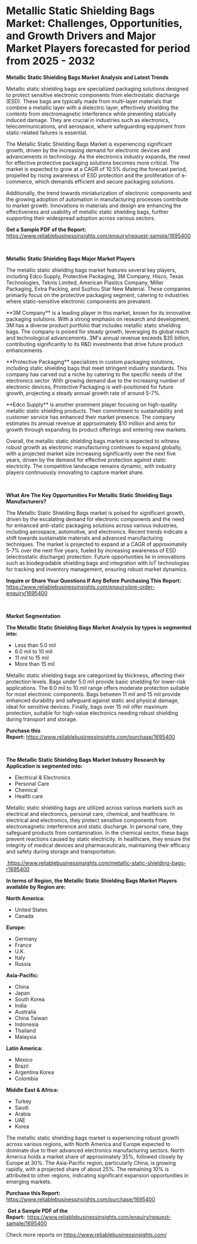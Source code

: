 <p><h1>Metallic Static Shielding Bags Market: Challenges, Opportunities, and Growth Drivers and Major Market Players forecasted for period from 2025 - 2032</h1></p><p><strong>Metallic Static Shielding Bags Market Analysis and Latest Trends</strong></p>
<p><p>Metallic static shielding bags are specialized packaging solutions designed to protect sensitive electronic components from electrostatic discharge (ESD). These bags are typically made from multi-layer materials that combine a metallic layer with a dielectric layer, effectively shielding the contents from electromagnetic interference while preventing statically induced damage. They are crucial in industries such as electronics, telecommunications, and aerospace, where safeguarding equipment from static-related failures is essential.</p><p>The Metallic Static Shielding Bags Market is experiencing significant growth, driven by the increasing demand for electronic devices and advancements in technology. As the electronics industry expands, the need for effective protective packaging solutions becomes more critical. The market is expected to grow at a CAGR of 10.5% during the forecast period, propelled by rising awareness of ESD protection and the proliferation of e-commerce, which demands efficient and secure packaging solutions.</p><p>Additionally, the trend towards miniaturization of electronic components and the growing adoption of automation in manufacturing processes contribute to market growth. Innovations in materials and design are enhancing the effectiveness and usability of metallic static shielding bags, further supporting their widespread adoption across various sectors.</p></p>
<p><strong>Get a Sample PDF of the Report:&nbsp;</strong> <a href="https://www.reliablebusinessinsights.com/enquiry/request-sample/1695400?utm_campaign=39&utm_medium=2&utm_source=Github&utm_content=ia&utm_term=08012025&utm_id=metallic-static-shielding-bags">https://www.reliablebusinessinsights.com/enquiry/request-sample/1695400</a></p>
<p>&nbsp;</p>
<p><strong>Metallic Static Shielding Bags Major Market Players</strong></p>
<p><p>The metallic static shielding bags market features several key players, including Edco Supply, Protective Packaging, 3M Company, Hisco, Texas Technologies, Teknis Limited, American Plastics Company, Miller Packaging, Extra Packing, and Suzhou Star New Material. These companies primarily focus on the protective packaging segment, catering to industries where static-sensitive electronic components are prevalent.</p><p>**3M Company** is a leading player in this market, known for its innovative packaging solutions. With a strong emphasis on research and development, 3M has a diverse product portfolio that includes metallic static shielding bags. The company is poised for steady growth, leveraging its global reach and technological advancements. 3M's annual revenue exceeds $35 billion, contributing significantly to its R&D investments that drive future product enhancements.</p><p>**Protective Packaging** specializes in custom packaging solutions, including static shielding bags that meet stringent industry standards. This company has carved out a niche by catering to the specific needs of the electronics sector. With growing demand due to the increasing number of electronic devices, Protective Packaging is well-positioned for future growth, projecting a steady annual growth rate of around 5-7%.</p><p>**Edco Supply** is another prominent player focusing on high-quality metallic static shielding products. Their commitment to sustainability and customer service has enhanced their market presence. The company estimates its annual revenue at approximately $10 million and aims for growth through expanding its product offerings and entering new markets.</p><p>Overall, the metallic static shielding bags market is expected to witness robust growth as electronic manufacturing continues to expand globally, with a projected market size increasing significantly over the next five years, driven by the demand for effective protection against static electricity. The competitive landscape remains dynamic, with industry players continuously innovating to capture market share.</p></p>
<p>&nbsp;</p>
<p><strong>What Are The Key Opportunities For Metallic Static Shielding Bags Manufacturers?</strong></p>
<p><p>The Metallic Static Shielding Bags market is poised for significant growth, driven by the escalating demand for electronic components and the need for enhanced anti-static packaging solutions across various industries, including aerospace, automotive, and electronics. Recent trends indicate a shift towards sustainable materials and advanced manufacturing techniques. The market is projected to expand at a CAGR of approximately 5-7% over the next five years, fueled by increasing awareness of ESD (electrostatic discharge) protection. Future opportunities lie in innovations such as biodegradable shielding bags and integration with IoT technologies for tracking and inventory management, ensuring robust market dynamics.</p></p>
<p><strong>Inquire or Share Your Questions If Any Before Purchasing This Report:</strong> <a href="https://www.reliablebusinessinsights.com/enquiry/pre-order-enquiry/1695400?utm_campaign=39&utm_medium=2&utm_source=Github&utm_content=ia&utm_term=08012025&utm_id=metallic-static-shielding-bags">https://www.reliablebusinessinsights.com/enquiry/pre-order-enquiry/1695400</a></p>
<p>&nbsp;</p>
<p><strong>Market Segmentation</strong></p>
<p><strong>The Metallic Static Shielding Bags Market Analysis by types is segmented into:</strong></p>
<p><ul><li>Less than 5.0 mil</li><li>6.0 mil to 10 mil</li><li>11 mil to 15 mil</li><li>More than 15 mil</li></ul></p>
<p><p>Metallic static shielding bags are categorized by thickness, affecting their protection levels. Bags under 5.0 mil provide basic shielding for lower-risk applications. The 6.0 mil to 10 mil range offers moderate protection suitable for most electronic components. Bags between 11 mil and 15 mil provide enhanced durability and safeguard against static and physical damage, ideal for sensitive devices. Finally, bags over 15 mil offer maximum protection, suitable for high-value electronics needing robust shielding during transport and storage.</p></p>
<p><strong>Purchase this Report:&nbsp;</strong><a href="https://www.reliablebusinessinsights.com/purchase/1695400?utm_campaign=39&utm_medium=2&utm_source=Github&utm_content=ia&utm_term=08012025&utm_id=metallic-static-shielding-bags">https://www.reliablebusinessinsights.com/purchase/1695400</a></p>
<p>&nbsp;</p>
<p><strong>The Metallic Static Shielding Bags Market Industry Research by Application is segmented into:</strong></p>
<p><ul><li>Electrical & Electronics</li><li>Personal Care</li><li>Chemical</li><li>Health care</li></ul></p>
<p><p>Metallic static shielding bags are utilized across various markets such as electrical and electronics, personal care, chemical, and healthcare. In electrical and electronics, they protect sensitive components from electromagnetic interference and static discharge. In personal care, they safeguard products from contamination. In the chemical sector, these bags prevent reactions caused by static electricity. In healthcare, they ensure the integrity of medical devices and pharmaceuticals, maintaining their efficacy and safety during storage and transportation.</p></p>
<p><a href="https://www.reliablebusinessinsights.com/metallic-static-shielding-bags-r1695400?utm_campaign=39&utm_medium=2&utm_source=Github&utm_content=ia&utm_term=08012025&utm_id=metallic-static-shielding-bags">&nbsp;https://www.reliablebusinessinsights.com/metallic-static-shielding-bags-r1695400</a></p>
<p><strong>In terms of Region, the Metallic Static Shielding Bags Market Players available by Region are:</strong></p>
<p>
    <p> <strong> North America: </strong>
        <ul>
            <li>United States</li>
            <li>Canada</li>
        </ul>
        </p> 
    <p> <strong> Europe: </strong>
        <ul>
            <li>Germany</li>
            <li>France</li>
            <li>U.K.</li>
            <li>Italy</li>
            <li>Russia</li>
        </ul>
        </p> 
    <p> <strong> Asia-Pacific: </strong>
        <ul>
            <li>China</li>
            <li>Japan</li>
            <li>South Korea</li>
            <li>India</li>
            <li>Australia</li>
            <li>China Taiwan</li>
            <li>Indonesia</li>
            <li>Thailand</li>
            <li>Malaysia</li>
        </ul>
        </p> 
    <p> <strong> Latin America: </strong>
        <ul>
            <li>Mexico</li>
            <li>Brazil</li>
            <li>Argentina Korea</li>
            <li>Colombia</li>
        </ul>
        </p> 
    <p> <strong> Middle East & Africa: </strong>
        <ul>
            <li>Turkey</li>
            <li>Saudi</li>
            <li>Arabia</li>
            <li>UAE</li>
            <li>Korea</li>
        </ul>
    </p>
    </p>
<p><p>The metallic static shielding bags market is experiencing robust growth across various regions, with North America and Europe expected to dominate due to their advanced electronics manufacturing sectors. North America holds a market share of approximately 35%, followed closely by Europe at 30%. The Asia-Pacific region, particularly China, is growing rapidly, with a projected share of about 25%. The remaining 10% is attributed to other regions, indicating significant expansion opportunities in emerging markets.</p></p>
<p><strong>Purchase this Report: </strong><a href="https://www.reliablebusinessinsights.com/purchase/1695400?utm_campaign=39&utm_medium=2&utm_source=Github&utm_content=ia&utm_term=08012025&utm_id=metallic-static-shielding-bags">https://www.reliablebusinessinsights.com/purchase/1695400</a></p>
<p>&nbsp;<strong>Get a Sample PDF of the Report:&nbsp;&nbsp;</strong><a href="https://www.reliablebusinessinsights.com/enquiry/request-sample/1695400?utm_campaign=39&utm_medium=2&utm_source=Github&utm_content=ia&utm_term=08012025&utm_id=metallic-static-shielding-bags">https://www.reliablebusinessinsights.com/enquiry/request-sample/1695400</a></p>
<p><strong></strong></p>
<p>Check more reports on <a href="https://www.reliablebusinessinsights.com/?utm_campaign=39&utm_medium=2&utm_source=Github&utm_content=ia&utm_term=08012025&utm_id=metallic-static-shielding-bags">https://www.reliablebusinessinsights.com/</a></p>